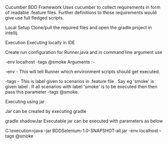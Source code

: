 Cucumber BDD Framework
Uses cucumber to collect requirements in form of readable .feature files. Further definitions to those requirements would give use full fledged scripts.

Local Setup
Clone/pull the required files and open the gradle project in intellij.

Execution
Executing locally in IDE

Create run configuration for Runner.java and in command line argument use

-env localhost -tags @smoke
Arguments :-

-env - This will tell Runner which environment scripts should get executed.

-tags - This is label given to scenarios in .feature file . Say eg 'smoke' is given label . If all scenarios with label 'smoke' is to be executed then then pass this parameter -tags @smoke.

Executing using jar

Jar can be created by executing gradle

gradle shadowJar
Executable jar can be executed with parameters as below

C:\execution>java -jar BDDSelenium-1.0-SNAPSHOT-all.jar -env localhost -tags @smoke